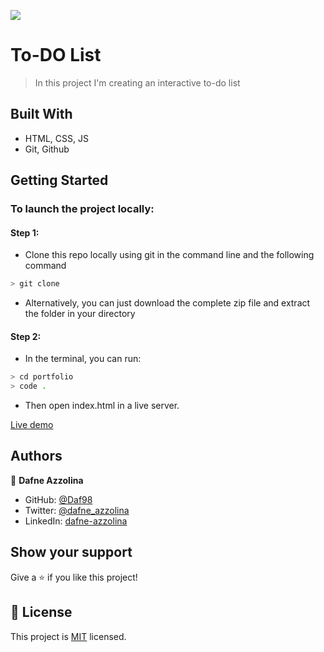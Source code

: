 ![](https://img.shields.io/badge/Microverse-blueviolet)

# To-DO List 

> In this project I'm creating an interactive to-do list

## Built With

- HTML, CSS, JS
- Git, Github

## Getting Started
### To launch the project locally:
#### Step 1:
- Clone this repo locally using git in the command line and the following command
 ```bash
 > git clone 
 ```
- Alternatively, you can just download the complete zip file and extract the folder in your directory
#### Step 2:
- In the terminal, you can run:
```bash
> cd portfolio
> code .
```
- Then open index.html in a live server.

[Live demo](https://daf98.github.io/toDoList/dist/)

## Authors

👤 **Dafne Azzolina**

- GitHub: [@Daf98](https://github.com/Daf98)
- Twitter: [@dafne_azzolina](https://twitter.com/dafne_azzolina)
- LinkedIn: [dafne-azzolina](https://www.linkedin.com/in/dafne-azzolina/)


## Show your support

Give a ⭐️ if you like this project!

## 📝 License

This project is [MIT](https://www.mit.edu/) licensed.

